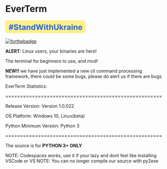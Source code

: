 # EverTerm
[![Stand With Ukraine](https://raw.githubusercontent.com/vshymanskyy/StandWithUkraine/main/badges/StandWithUkraine.svg)](https://stand-with-ukraine.pp.ua)

[![forthebadge](https://forthebadge.com/images/badges/powered-by-electricity.svg)](https://forthebadge.com)

**ALERT**: Linux users, your binaries are here!

The terminal for beginners to use, and mod!

**NEW!!** we have just implemented a new cli command processing framework, there could be some bugs, please do alert us if there are bugs

EverTerm Statistics:

=====================================================


Release Version: Version 1.0.022

OS Platform: Windows 10, Linux(beta)

Python Minimum Version: Python 3

=====================================================

The source is for **PYTHON 3+ ONLY**

NOTE: Codespaces works, use it if your lazy and dont feel like installing VSCode or VS
NOTE: You can no longer compile our source with py2exe

